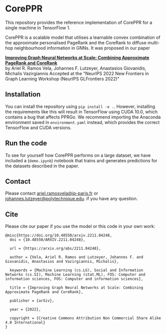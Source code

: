# CorePPR 

This repository provides the reference implementation of CorePPR for a single machine in TensorFlow 1. 

CorePPR is a scalable model that utilises a learnable convex combination of the approximate personalised PageRank and the CoreRank to diffuse multi-hop
neighbourhood information in GNNs. It was proposed in our paper

**[Improving Graph Neural Networks at Scale: Combining Approximate PageRank and CoreRank](https://arxiv.org/abs/2211.04248)**   
by Ariel R. Ramos Vela, Johannes F. Lutzeyer, Anastasios Giovanidis, Michalis Vazirgiannis 
Accepted at the "NeurIPS 2022 New Frontiers in Graph Learning Workshop (NeurIPS GLFrontiers 2022)"


## Installation
You can install the repository using `pip install -e .`. However, installing the requirements like this will result in TensorFlow using CUDA 10.0, which contains a bug that affects PPRGo. We recommend importing the Anaconda environment saved in `environment.yaml` instead, which provides the correct TensorFlow and CUDA versions.

## Run the code
To see for yourself how CorePPR performs on a large dataset, we have included a (`demo.ipynb`) notebook that trains and generates predictions for the datasets described in the paper.

## Contact
Please contact ariel.ramosvela@ip-paris.fr or johannes.lutzeyer@polytechnique.edu. if you have any question.

## Cite
Please cite our paper if you use the model or this code in your own work:

```
@misc{https://doi.org/10.48550/arxiv.2211.04248,
  doi = {10.48550/ARXIV.2211.04248},
  
  url = {https://arxiv.org/abs/2211.04248},
  
  author = {Vela, Ariel R. Ramos and Lutzeyer, Johannes F. and Giovanidis, Anastasios and Vazirgiannis, Michalis},
  
  keywords = {Machine Learning (cs.LG), Social and Information Networks (cs.SI), Machine Learning (stat.ML), FOS: Computer and information sciences, FOS: Computer and information sciences},
  
  title = {Improving Graph Neural Networks at Scale: Combining Approximate PageRank and CoreRank},
  
  publisher = {arXiv},
  
  year = {2022},
  
  copyright = {Creative Commons Attribution Non Commercial Share Alike 4.0 International}
}
```
